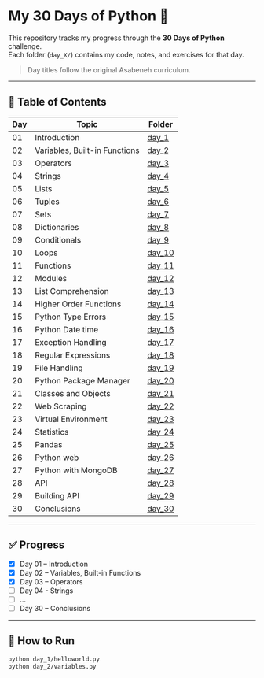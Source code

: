 # My 30 Days of Python 🐍

This repository tracks my progress through the **30 Days of Python** challenge.  
Each folder (`day_X/`) contains my code, notes, and exercises for that day.

> Day titles follow the original Asabeneh curriculum.

---

## 📅 Table of Contents

| Day | Topic | Folder |
|-----|-------|--------|
| 01 | Introduction | [day_1](./day_1) |
| 02 | Variables, Built-in Functions | [day_2](./day_2) |
| 03 | Operators | [day_3](./day_3) |
| 04 | Strings | [day_4](./day_4) |
| 05 | Lists | [day_5](./day_5) |
| 06 | Tuples | [day_6](./day_6) |
| 07 | Sets | [day_7](./day_7) |
| 08 | Dictionaries | [day_8](./day_8) |
| 09 | Conditionals | [day_9](./day_9) |
| 10 | Loops | [day_10](./day_10) |
| 11 | Functions | [day_11](./day_11) |
| 12 | Modules | [day_12](./day_12) |
| 13 | List Comprehension | [day_13](./day_13) |
| 14 | Higher Order Functions | [day_14](./day_14) |
| 15 | Python Type Errors | [day_15](./day_15) |
| 16 | Python Date time | [day_16](./day_16) |
| 17 | Exception Handling | [day_17](./day_17) |
| 18 | Regular Expressions | [day_18](./day_18) |
| 19 | File Handling | [day_19](./day_19) |
| 20 | Python Package Manager | [day_20](./day_20) |
| 21 | Classes and Objects | [day_21](./day_21) |
| 22 | Web Scraping | [day_22](./day_22) |
| 23 | Virtual Environment | [day_23](./day_23) |
| 24 | Statistics | [day_24](./day_24) |
| 25 | Pandas | [day_25](./day_25) |
| 26 | Python web | [day_26](./day_26) |
| 27 | Python with MongoDB | [day_27](./day_27) |
| 28 | API | [day_28](./day_28) |
| 29 | Building API | [day_29](./day_29) |
| 30 | Conclusions | [day_30](./day_30) |

---

## ✅ Progress

- [x] Day 01 – Introduction  
- [x] Day 02 – Variables, Built-in Functions  
- [x] Day 03 – Operators
- [ ] Day 04 - Strings  
- [ ] …  
- [ ] Day 30 – Conclusions

---

## 🚀 How to Run

```bash
python day_1/helloworld.py
python day_2/variables.py
